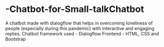 # -Chatbot-for-Small-talkChatbot
A chatbot made with dialogflow that helps in overcoming loneliness of people (especially during this pandemic) with interactive and engaging replies.  Chatbot framework used - Dialogflow Frontend - HTML, CSS and Bootstrap

